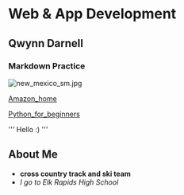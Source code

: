 # Web & App Development
## Qwynn Darnell
### Markdown Practice
![new_mexico_sm.jpg](new_mexico_sm.jpg)

[Amazon_home](https://www.amazon.com/)

[Python_for_beginners](https://www.youtube.com/watch?v=kqtD5dpn9C8)

'''
Hello :)
'''

## About Me 
- **cross country track and ski team**
- *I go to Elk Rapids High School*
